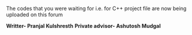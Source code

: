 The codes that you were waiting for i.e. for C++ project file 
are now being uploaded on this forum 

**Writter- Pranjal Kulshresth**
**Private advisor- Ashutosh Mudgal**
